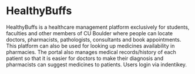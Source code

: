 # HealthyBuffs
HealthyBuffs is a healthcare management platform exclusively for students, faculties and other members of CU Boulder where people can locate doctors, pharmacists, pathologists, consultants and book appointments. This platform can also be used for looking up medicines availability in pharmacies. The portal also manages medical records/history of each patient so that it is easier for doctors to make their diagnosis and pharmacists can suggest medicines to patients. Users login via indentikey.
